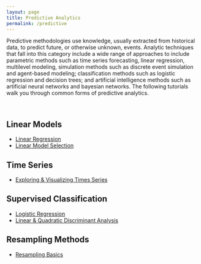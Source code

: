 ```yaml
---
layout: page
title: Predictive Analytics
permalink: /predictive
---
```


Predictive methodologies use knowledge, usually extracted from historical data, to predict future, or otherwise unknown, events. Analytic techniques that fall into this category include a wide range of approaches to include parametric methods such as time series forecasting, linear regression, multilevel modeling, simulation methods such as discrete event simulation and agent-based modeling; classification methods such as logistic regression and decision trees; and artificial intelligence methods such as artificial neural networks and bayesian networks. The following tutorials walk you through common forms of predictive analytics.

<br>

## Linear Models
- [Linear Regression](linear_regression)
- [Linear Model Selection](model_selection)

## Time Series
- [Exploring & Visualizing Times Series](ts_exploration)

## Supervised Classification
- [Logistic Regression](logistic_regression)
- [Linear & Quadratic Discriminant Analysis](discriminant_analysis)

## Resampling Methods
- [Resampling Basics](resampling_methods)
